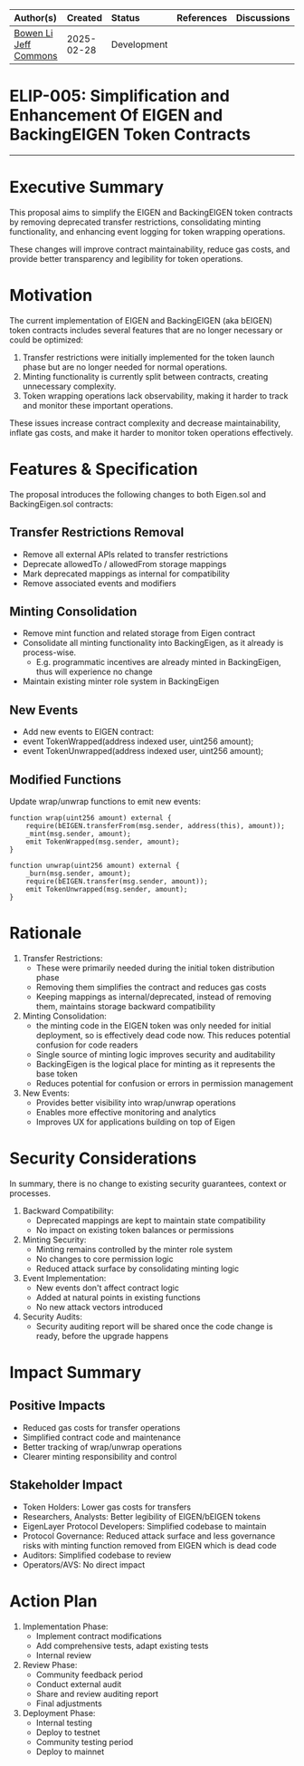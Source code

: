 | Author(s) | Created | Status | References | Discussions |
| :---- | :---- | :---- | :---- | :---- |
| [Bowen Li](mailto:bowen.li@eigenlabs.org) [Jeff Commons](mailto:jeff@eigenfoundation.org)  | 2025-02-28 | Development | | |

# ELIP-005: Simplification and Enhancement Of EIGEN and BackingEIGEN Token Contracts 


---

# Executive Summary

This proposal aims to simplify the EIGEN and BackingEIGEN token contracts by removing deprecated transfer restrictions, consolidating minting functionality, and enhancing event logging for token wrapping operations.

These changes will improve contract maintainability, reduce gas costs, and provide better transparency and legibility for token operations.

# Motivation

The current implementation of EIGEN and BackingEIGEN (aka bEIGEN) token contracts includes several features that are no longer necessary or could be optimized:

1. Transfer restrictions were initially implemented for the token launch phase but are no longer needed for normal operations.
2. Minting functionality is currently split between contracts, creating unnecessary complexity.
3. Token wrapping operations lack observability, making it harder to track and monitor these important operations.

These issues increase contract complexity and decrease maintainability, inflate gas costs, and make it harder to monitor token operations effectively.

# Features & Specification

The proposal introduces the following changes to both Eigen.sol and BackingEigen.sol contracts:

## Transfer Restrictions Removal

- Remove all external APIs related to transfer restrictions
- Deprecate allowedTo / allowedFrom storage mappings
- Mark deprecated mappings as internal for compatibility
- Remove associated events and modifiers

## Minting Consolidation

- Remove mint function and related storage from Eigen contract
- Consolidate all minting functionality into BackingEigen, as it already is process-wise. 
    - E.g. programmatic incentives are already minted in BackingEigen, thus will experience no change
- Maintain existing minter role system in BackingEigen

## New Events

- Add new events to EIGEN contract:
- event TokenWrapped(address indexed user, uint256 amount);
- event TokenUnwrapped(address indexed user, uint256 amount);

## Modified Functions

Update wrap/unwrap functions to emit new events:

```solidity
function wrap(uint256 amount) external {
    require(bEIGEN.transferFrom(msg.sender, address(this), amount));
    _mint(msg.sender, amount);
    emit TokenWrapped(msg.sender, amount);
}

function unwrap(uint256 amount) external {
    _burn(msg.sender, amount);
    require(bEIGEN.transfer(msg.sender, amount));
    emit TokenUnwrapped(msg.sender, amount);
}
```

# Rationale

1. Transfer Restrictions:
    - These were primarily needed during the initial token distribution phase
    - Removing them simplifies the contract and reduces gas costs
    - Keeping mappings as internal/deprecated, instead of removing them, maintains storage backward compatibility
2. Minting Consolidation:
    - the minting code in the EIGEN token was only needed for initial deployment, so is effectively dead code now. This reduces potential confusion for code readers
    - Single source of minting logic improves security and auditability
    - BackingEigen is the logical place for minting as it represents the base token
    - Reduces potential for confusion or errors in permission management
3. New Events:
    - Provides better visibility into wrap/unwrap operations
    - Enables more effective monitoring and analytics
    - Improves UX for applications building on top of Eigen

# Security Considerations

In summary, there is no change to existing security guarantees, context or processes.

1. Backward Compatibility:
    - Deprecated mappings are kept to maintain state compatibility
    - No impact on existing token balances or permissions
2. Minting Security:
    - Minting remains controlled by the minter role system
    - No changes to core permission logic
    - Reduced attack surface by consolidating minting logic
3. Event Implementation:
    - New events don't affect contract logic
    - Added at natural points in existing functions
    - No new attack vectors introduced
4. Security Audits:
    - Security auditing report will be shared once the code change is ready, before the upgrade happens


# Impact Summary

## Positive Impacts

- Reduced gas costs for transfer operations
- Simplified contract code and maintenance
- Better tracking of wrap/unwrap operations
- Clearer minting responsibility and control

## Stakeholder Impact

- Token Holders: Lower gas costs for transfers
- Researchers, Analysts: Better legibility of EIGEN/bEIGEN tokens
- EigenLayer Protocol Developers: Simplified codebase to maintain
- Protocol Governance: Reduced attack surface and less governance risks with minting function removed from EIGEN which is dead code
- Auditors: Simplified codebase to review
- Operators/AVS: No direct impact

# Action Plan

1. Implementation Phase:
    - Implement contract modifications
    - Add comprehensive tests, adapt existing tests
    - Internal review
2. Review Phase:
    - Community feedback period
    - Conduct external audit
    - Share and review auditing report
    - Final adjustments
3. Deployment Phase:
    - Internal testing
    - Deploy to testnet
    - Community testing period
    - Deploy to mainnet

